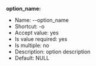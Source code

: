 **option_name:**

* Name:  --option_name 
* Shortcut:  -o 
* Accept value: yes
* Is value required: yes
* Is multiple: no
* Description: option description
* Default:  NULL 
